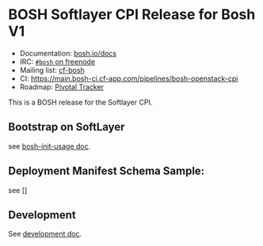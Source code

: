 # BOSH Softlayer CPI Release for Bosh V1

* Documentation: [bosh.io/docs](https://bosh.io/docs)
* IRC: [`#bosh` on freenode](https://webchat.freenode.net/?channels=bosh)
* Mailing list: [cf-bosh](https://lists.cloudfoundry.org/pipermail/cf-bosh)
* CI: <https://main.bosh-ci.cf-app.com/pipelines/bosh-openstack-cpi>
* Roadmap: [Pivotal Tracker](https://www.pivotaltracker.com/n/projects/1344876)

This is a BOSH release for the Softlayer CPI.

## Bootstrap on SoftLayer

see [bosh-init-usage doc](docs/bosh-init-usage.md).

## Deployment Manifest Schema Sample:

see []

## Development

See [development doc](docs/development.md).
